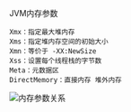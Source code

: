 JVM内存参数

```
Xmx：指定最大堆内存
Xms：指定堆内存空间的初始大小
Xmn：等价于 -XX:NewSize
Xss：设置每个线程栈的字节数
Meta：元数据区
DirectMemory：直接内存 堆外内存
```

![内存参数关系](/Users/zhouhanbing/Downloads/内存参数关系.png)